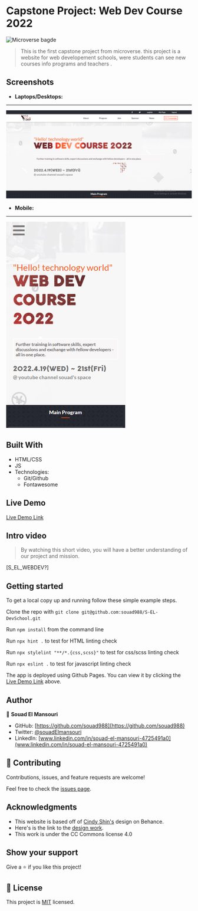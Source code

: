 # Capstone Project: Web Dev Course 2022

![Microverse bagde](https://img.shields.io/badge/Microverse-blueviolet)

> This is the first capstone project from microverse. this project is a website for web developement schools, were students can see new courses info programs and teachers .

## Screenshots

- **Laptops/Desktops:**

---
![Computer screenshot](./media/images/home_screenshot.PNG)

- **Mobile:**

---
![Mobile screenshot](./media/images/home_mobile.PNG)



## Built With

- HTML/CSS
- JS
- Technologies:
  - Git/Github
  - Fontawesome

## Live Demo

[Live Demo Link](https://souad988.github.io/S-EL-DevSchool/)

## Intro video

> By watching this short video, you will have a better understanding of our project and mission.

[S_EL_WEBDEV?]

## Getting started

To get a local copy up and running follow these simple example steps.

Clone the repo with `git clone git@github.com:souad988/S-EL-DevSchool.git`

Run `npm install` from the command line

Run `npx hint .` to test for HTML linting check

Run `npx stylelint "**/*.{css,scss}"` to test for css/scss linting check

Run `npx eslint .` to test for javascript linting check

The app is deployed using Github Pages. You can view it by clicking the [Live Demo Link](#Live-Demo) above.

## Author

👤 **Souad El Mansouri**

- GitHub: [https://github.com/souad988](https://github.com/souad988)
- Twitter: [@souadElmansouri](@souadElmansouri)
- LinkedIn: [www.linkedin.com/in/souad-el-mansouri-4725491a0](www.linkedin.com/in/souad-el-mansouri-4725491a0)

## 🤝 Contributing

Contributions, issues, and feature requests are welcome!

Feel free to check the [issues page](../../issues/).

## Acknowledgments

- This website is based off of [Cindy Shin's](https://www.behance.net/adagio07) design on Behance.
- Here's is the link to the [design work](https://www.behance.net/gallery/29845175/CC-Global-Summit-2015).
- This work is under the CC Commons license 4.0

## Show your support

Give a ⭐️ if you like this project!

## 📝 License

This project is [MIT](./MIT.md) licensed.
